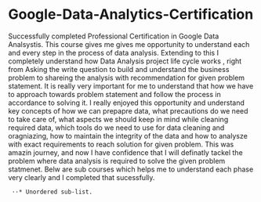 # Google-Data-Analytics-Certification

Successfully completed Professional Certification in Google Data Analsystis. This course gives me gives me opportunity to understand each and every step in the process of data analysis. Extending to this I completely understand how Data Analysis project life cycle works , right from Asking the write question to build and understand the business problem to shareing the analysis with recommendation for given problem statement. It is really very important for me to understand that how we have to approach towards problem statement and follow the process in accordance to solving it. I really enjoyed this opportunity and understand key concepts of how we can prepapre data, what precautions do we need to take care of, what aspects we should keep in mind while cleaning required data, which tools do we need to use for data cleaning and oragniazing, how to maintain the integrity of the data and how to analysze with exact requirements to reach solution for given problem. This was amazin journey, and now I have confidence that I will definatly tackel the problem where data analysis is required to solve the given problem statmenet. Belw are sub courses which helps me to understand each phase very clearly and I completed that sucessfully.



     ⋅⋅* Unordered sub-list.
